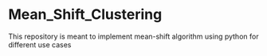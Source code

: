 # Mean_Shift_Clustering
This repository is meant to implement mean-shift algorithm using python for different use cases
